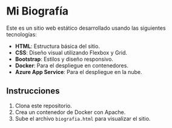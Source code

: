 # Mi Biografía

Este es un sitio web estático desarrollado usando las siguientes tecnologías:

- **HTML**: Estructura básica del sitio.
- **CSS**: Diseño visual utilizando Flexbox y Grid.
- **Bootstrap**: Estilos y diseño responsivo.
- **Docker**: Para el despliegue en contenedores.
- **Azure App Service**: Para el despliegue en la nube.

## Instrucciones

1. Clona este repositorio.
2. Crea un contenedor de Docker con Apache.
3. Sube el archivo `biografia.html` para visualizar el sitio.
